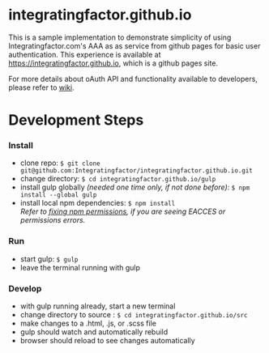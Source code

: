 # integratingfactor.github.io
This is a sample implementation to demonstrate simplicity of using Integratingfactor.com's AAA as as service from github pages for basic user authentication. This experience is available at https://integratingfactor.github.io, which is a github pages site.

For more details about oAuth API and functionality available to developers, please refer to [wiki](https://github.com/Integratingfactor/integratingfactor.github.io/wiki/IDP-API-:-oAuth2).

# Development Steps
### Install
* clone repo: `$ git clone git@github.com:Integratingfactor/integratingfactor.github.io.git`
* change directory: `$ cd integratingfactor.github.io/gulp`
* install gulp globally _(needed one time only, if not done before)_: `$ npm install --global gulp`
* install local npm dependencies: `$ npm install`  
_Refer to [fixing npm permissions](https://docs.npmjs.com/getting-started/fixing-npm-permissions), if you are seeing EACCES or permissions errors._

### Run
* start gulp: `$ gulp`
* leave the terminal running with gulp

### Develop
* with gulp running already, start a new terminal
* change directory to source : `$ cd integratingfactor.github.io/src`
* make changes to a .html, .js, or .scss file
* gulp should watch and automatically rebuild
* browser should reload to see changes automatically
